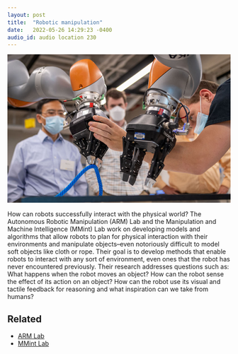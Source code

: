 ```yaml
---
layout: post
title:  "Robotic manipulation"
date:   2022-05-26 14:29:23 -0400
audio_id: audio location 230
---
```


<div class="audio-player">
   <!-- this is where the player will be injected -->
</div>

![A robot manipulator picks up a rope with a researcher assisting](/assets/images/230-manipulation.jpg)

How can robots successfully interact with the physical world? The Autonomous Robotic Manipulation (ARM) Lab and the Manipulation and Machine Intelligence (MMint) Lab work on developing models and algorithms that allow robots to plan for physical interaction with their environments and manipulate objects–even notoriously difficult to model soft objects like cloth or rope. Their goal is to develop methods that enable robots to interact with any sort of environment, even ones that the robot has never encountered previously. Their research addresses questions such as: What happens when the robot moves an object? How can the robot sense the effect of its action on an object? How can the robot use its visual and tactile feedback for reasoning and what inspiration can we take from humans?

## Related
* [ARM Lab](http://arm.eecs.umich.edu/)
* [MMint Lab](https://www.mmintlab.com/)




<script type="text/javascript">

 const player = new Shikwasa({
   container: () => document.querySelector('.audio-player'),
   audio: {
     title: 'Robotic manipulation',
     artist: 'audio location 230',
     cover: '/assets/images/230-manipulation.jpg',
     src: '/assets/audio/140-robot-garden.mp3',
   },
   // fixed: {
   //   type: 'static',
   // }
 })

 </script>
